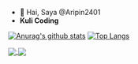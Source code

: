 - 👋 Hai, Saya @Aripin2401
- <b>Kuli Coding</b>
 
 [![Anurag's github stats](https://github-readme-stats.vercel.app/api?username=aripin2401&theme=tokyonight)](https://github.com/aripin2401/github-readme-stats) [![Top Langs](https://github-readme-stats.vercel.app/api/top-langs/?username=aripin2401&layout=compact&theme=tokyonight)](https://github.com/aripin2401/github-readme-stats)

<a href="https://github.com/anuraghazra/github-readme-stats">
  <img align="center" src="[https://github-readme-stats.vercel.app/api/pin/?username=anuraghazra&repo=github-readme-stats](https://github-readme-stats.vercel.app/api?username=aripin2401&theme=tokyonight)" />
</a>
<a href="https://github.com/anuraghazra/convoychat">
  <img align="center" src="(https://github-readme-stats.vercel.app/api/top-langs/?username=aripin2401&layout=compact&theme=tokyonight" />
</a>

